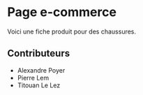 # Page e-commerce

Voici une fiche produit pour des chaussures.

## Contributeurs

- Alexandre Poyer
- Pierre Lem
- Titouan Le Lez